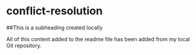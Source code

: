 # conflict-resolution

##This is a subheading created locally

All of this content added to the readme file has been added from my local Git repository.
